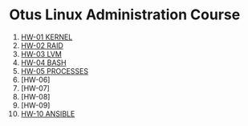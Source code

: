 # Otus Linux Administration Course

1. [HW-01 KERNEL](./hw-01-kernel/README.md)
2. [HW-02 RAID](./hw-02-raid/README.md)
3. [HW-03 LVM](./hw-03-lvm/README.md)
4. [HW-04 BASH](./hw-04-bash/README.md)
5. [HW-05 PROCESSES](./hw-05-proc/README.md)
6. [HW-06]
7. [HW-07]
8. [HW-08]
9. [HW-09]
10. [HW-10 ANSIBLE](./hw-10-ansible/README.md)
